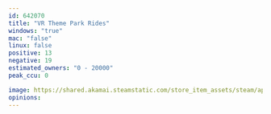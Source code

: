 ```yaml
---
id: 642070
title: "VR Theme Park Rides"
windows: "true"
mac: "false"
linux: false
positive: 13
negative: 19
estimated_owners: "0 - 20000"
peak_ccu: 0

image: https://shared.akamai.steamstatic.com/store_item_assets/steam/apps/642070/header.jpg?t=1668822232
opinions:
---
```

